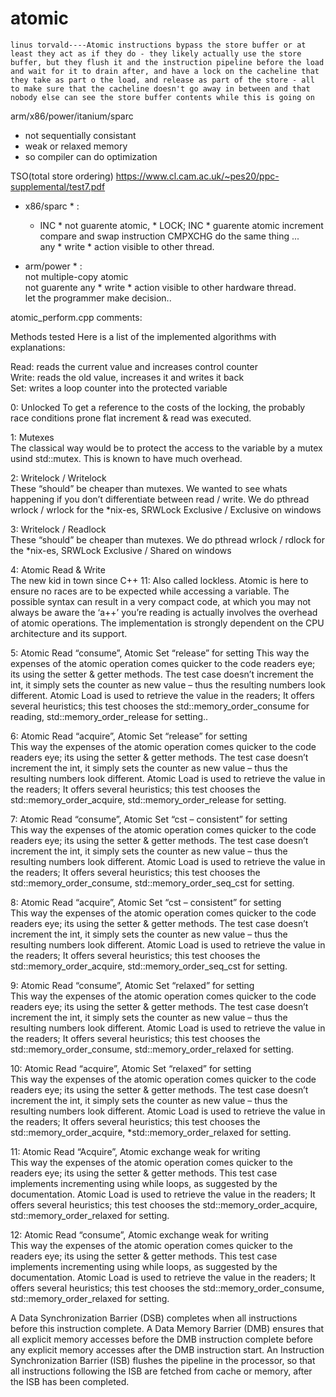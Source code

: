 # atomic


`linus torvald----Atomic instructions bypass the store buffer or at least they act as if they do - they likely actually use the store buffer, but they flush it and the instruction pipeline before the load and wait for it to drain after, and have a lock on the cacheline that they take as part o the load, and release as part of the store - all to make sure that the cacheline doesn't go away in between and that nobody else can see the store buffer contents while this is going on`



arm/x86/power/itanium/sparc    
   - not sequentially consistant  
   - weak or relaxed memory   
   - so compiler can do optimization  


TSO(total store ordering)
   https://www.cl.cam.ac.uk/~pes20/ppc-supplemental/test7.pdf   
   
   * x86/sparc * :   
     * INC * not guarente atomic, * LOCK; INC * guarente atomic increment      
      compare and swap instruction CMPXCHG do the same thing ...   
      any * write * action visible to other thread.     
   
   * arm/power * :        
      not multiple-copy atomic          
      not guarente any * write * action visible to other hardware thread.           
      let the programmer make decision..        


atomic_perform.cpp comments:


Methods tested
Here is a list of the implemented algorithms with explanations:

Read: reads the current value and increases control counter   
Write: reads the old value, increases it and writes it back    
Set: writes a loop counter into the protected variable    

0: Unlocked
To get a reference to the costs of the locking, the probably race conditions prone flat increment & read was executed.    

1: Mutexes   
The classical way would be to protect the access to the variable by a mutex usind std::mutex. This is known to have much overhead.   

2: Writelock / Writelock   
These “should” be cheaper than mutexes. We wanted to see whats happening if you don’t differentiate between read / write. We do pthread wrlock / wrlock for the *nix-es, SRWLock Exclusive / Exclusive on windows    
 
3: Writelock / Readlock   
These “should” be cheaper than mutexes. We do pthread wrlock / rdlock for the *nix-es, SRWLock Exclusive / Shared on windows   

4: Atomic Read & Write   
The new kid in town since C++ 11: Also called lockless. Atomic is here to ensure no races are to be expected while accessing a variable. The possible syntax can result in a very compact code, at which you may not always be aware the ‘a++’ you’re reading is actually involves the overhead of atomic operations. The implementation is strongly dependent on the CPU architecture and its support.    

5: Atomic Read “consume”, Atomic Set “release” for setting
This way the expenses of the atomic operation comes quicker to the code readers eye; its using the setter & getter methods. The test case doesn’t increment the int, it simply sets the counter as new value – thus the resulting numbers look different. Atomic Load is used to retrieve the value in the readers; It offers several heuristics; this test chooses the std::memory_order_consume for reading, std::memory_order_release for setting..

6: Atomic Read “acquire”, Atomic Set “release” for setting    
This way the expenses of the atomic operation comes quicker to the code readers eye; its using the setter & getter methods. The test case doesn’t increment the int, it simply sets the counter as new value – thus the resulting numbers look different. Atomic Load is used to retrieve the value in the readers; It offers several heuristics; this test chooses the std::memory_order_acquire, std::memory_order_release for setting.   

7: Atomic Read “consume”, Atomic Set “cst – consistent” for setting      
This way the expenses of the atomic operation comes quicker to the code readers eye; its using the setter & getter methods. The test case doesn’t increment the int, it simply sets the counter as new value – thus the resulting numbers look different. Atomic Load is used to retrieve the value in the readers; It offers several heuristics; this test chooses the std::memory_order_consume, std::memory_order_seq_cst for setting.

8: Atomic Read “acquire”, Atomic Set “cst – consistent” for setting     
This way the expenses of the atomic operation comes quicker to the code readers eye; its using the setter & getter methods. The test case doesn’t increment the int, it simply sets the counter as new value – thus the resulting numbers look different. Atomic Load is used to retrieve the value in the readers; It offers several heuristics; this test chooses the std::memory_order_acquire, std::memory_order_seq_cst for setting.

9: Atomic Read “consume”, Atomic Set “relaxed” for setting   
This way the expenses of the atomic operation comes quicker to the code readers eye; its using the setter & getter methods. The test case doesn’t increment the int, it simply sets the counter as new value – thus the resulting numbers look different. Atomic Load is used to retrieve the value in the readers; It offers several heuristics; this test chooses the std::memory_order_consume, std::memory_order_relaxed for setting.

10: Atomic Read “acquire”, Atomic Set “relaxed” for setting  
This way the expenses of the atomic operation comes quicker to the code readers eye; its using the setter & getter methods. The test case doesn’t increment the int, it simply sets the counter as new value – thus the resulting numbers look different. Atomic Load is used to retrieve the value in the readers; It offers several heuristics; this test chooses the std::memory_order_acquire, *std::memory_order_relaxed for setting.

11: Atomic Read “Acquire”, Atomic exchange weak for writing   
This way the expenses of the atomic operation comes quicker to the readers eye; its using the setter & getter methods. This test case implements incrementing using while loops, as suggested by the documentation. Atomic Load is used to retrieve the value in the readers; It offers several heuristics; this test chooses the std::memory_order_acquire, std::memory_order_relaxed for setting.

12: Atomic Read “consume”, Atomic exchange weak for writing    
This way the expenses of the atomic operation comes quicker to the readers eye; its using the setter & getter methods. This test case implements incrementing using while loops, as suggested by the documentation. Atomic Load is used to retrieve the value in the readers; It offers several heuristics; this test chooses the std::memory_order_consume, std::memory_order_relaxed for setting.


A Data Synchronization Barrier (DSB) completes when all instructions before this instruction complete.
A Data Memory Barrier (DMB) ensures that all explicit memory accesses before the DMB instruction complete before any explicit memory accesses after the DMB instruction start.
An Instruction Synchronization Barrier (ISB) flushes the pipeline in the processor, so that all instructions following the ISB are fetched from cache or memory, after the ISB has been completed.




